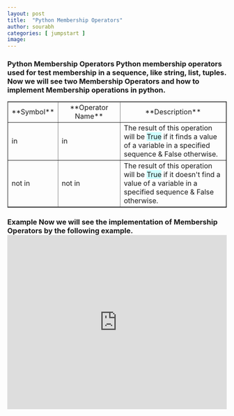 ```yaml
---
layout: post
title:  "Python Membership Operators"
author: sourabh
categories: [ jumpstart ]
image: 
---
```


### **Python Membership Operators** Python membership operators used for test membership in a sequence, like string, list, tuples. Now we will see two Membership Operators and how to implement Membership operations in python.

<table style="border-collapse: collapse; width: 100%;" border="1">

<tbody>

<tr style="height: 15px;">

<td style="width: 22.1385%; text-align: center; height: 15px;">**Symbol**</td>

<td style="width: 28.7046%; height: 15px; text-align: center;">**Operator Name**</td>

<td style="width: 49.1568%; height: 15px; text-align: center;">**Description**</td>

</tr>

<tr style="height: 15px;">

<td style="width: 22.1385%; height: 15px;">in</td>

<td style="width: 28.7046%; height: 15px;">in</td>

<td style="width: 49.1568%; height: 15px;">The result of this operation will be <span style="background-color: #ccffff;">True</span> if it finds a value of a variable in a specified sequence & False otherwise.</td>

</tr>

<tr style="height: 15px;">

<td style="width: 22.1385%; height: 15px;">not in</td>

<td style="width: 28.7046%; height: 15px;">not in</td>

<td style="width: 49.1568%; height: 15px;">The result of this operation will be <span style="background-color: #ccffff;">True</span> if it doesn't find a value of a variable in a specified sequence & False otherwise.</td>

</tr>

</tbody>

</table>

### **Example** Now we will see the implementation of Membership Operators by the following example.<iframe src="https://repl.it/@ShailiDashora/Membership-Operators?lite=true" width="100%" height="400px" frameborder="no" scrolling="no" sandbox="allow-forms allow-pointer-lock allow-popups allow-same-origin allow-scripts allow-modals" allowfullscreen="allowfullscreen"></iframe>